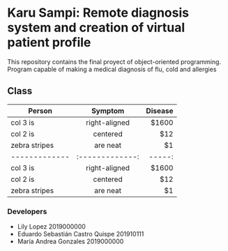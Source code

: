 # Karu Sampi: Remote diagnosis system and creation of virtual patient profile

This repository contains the final proyect of object-oriented programming. Program capable of making a medical diagnosis of flu, cold and allergies

## Class

| Person        | Symptom       | Disease|
| ------------- |:-------------:| ------:|
| col 3 is      | right-aligned | $1600 |
| col 2 is      | centered      |   $12 |
| zebra stripes | are neat      |    $1 |
| ------------- |:-------------:| -----:|
| col 3 is      | right-aligned | $1600 |
| col 2 is      | centered      |   $12 |
| zebra stripes | are neat      |    $1 |

### Developers
* Lily Lopez 2019000000
* Eduardo Sebastián Castro Quispe 201910111
* María Andrea Gonzales 2019000000

